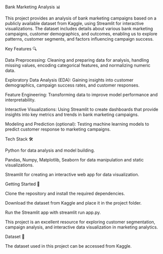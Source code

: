Bank Marketing Analysis 📊

This project provides an analysis of bank marketing campaigns based on a publicly available dataset from Kaggle, using Streamlit for interactive visualizations. The dataset includes details about various bank marketing campaigns, customer demographics, and outcomes, enabling us to explore patterns, customer segments, and factors influencing campaign success.

Key Features 🔍

Data Preprocessing: Cleaning and preparing data for analysis, handling missing values, encoding categorical features, and normalizing numeric data.

Exploratory Data Analysis (EDA): Gaining insights into customer demographics, campaign success rates, and customer responses.

Feature Engineering: Transforming data to improve model performance and interpretability.

Interactive Visualizations: Using Streamlit to create dashboards that provide insights into key metrics and trends in bank marketing campaigns.

Modeling and Prediction (optional): Testing machine learning models to predict customer response to marketing campaigns.

Tech Stack 🛠️

Python for data analysis and model building.

Pandas, Numpy, Matplotlib, Seaborn for data manipulation and static visualizations.

Streamlit for creating an interactive web app for data visualization.

Getting Started 🚀

Clone the repository and install the required dependencies.

Download the dataset from Kaggle and place it in the project folder.

Run the Streamlit app with streamlit run app.py.

This project is an excellent resource for exploring customer segmentation, campaign analysis, and interactive data visualization in marketing analytics.

Dataset 📁

The dataset used in this project can be accessed from Kaggle.
